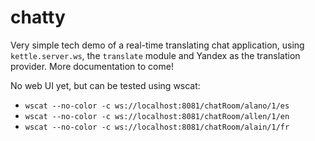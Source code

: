 # chatty

Very simple tech demo of a real-time translating chat application, using `kettle.server.ws`, the `translate` module and Yandex as the translation provider. More documentation to come!

No web UI yet, but can be tested using wscat:

- `wscat --no-color -c ws://localhost:8081/chatRoom/alano/1/es`
- `wscat --no-color -c ws://localhost:8081/chatRoom/allen/1/en`
- `wscat --no-color -c ws://localhost:8081/chatRoom/alain/1/fr`
